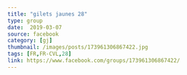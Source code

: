 ```yaml
---
title: "gilets jaunes 28"
type: group
date:  2019-03-07
source: facebook
category: [gj]
thumbnail: /images/posts/173961306867422.jpg
tags: [FR,FR-CVL,28]
link: https://www.facebook.com/groups/173961306867422/
---
```

